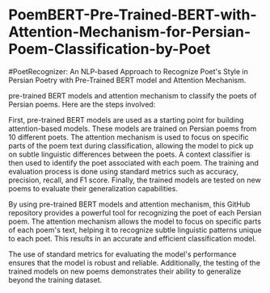 # PoemBERT-Pre-Trained-BERT-with-Attention-Mechanism-for-Persian-Poem-Classification-by-Poet
#PoetRecognizer: An NLP-based Approach to Recognize Poet's Style in Persian Poetry with Pre-Trained BERT model and Attention Mechanism.


pre-trained BERT models and attention mechanism to classify the poets of Persian poems. Here are the steps involved:

First, pre-trained BERT models are used as a starting point for building attention-based models. These models are trained on Persian poems from 10 different poets.
The attention mechanism is used to focus on specific parts of the poem text during classification, allowing the model to pick up on subtle linguistic differences between the poets.
A context classifier is then used to identify the poet associated with each poem.
The training and evaluation process is done using standard metrics such as accuracy, precision, recall, and F1 score.
Finally, the trained models are tested on new poems to evaluate their generalization capabilities.

By using pre-trained BERT models and attention mechanism, this GitHub repository provides a powerful tool for recognizing the poet of each Persian poem. The attention mechanism allows the model to focus on specific parts of each poem's text, helping it to recognize subtle linguistic patterns unique to each poet. This results in an accurate and efficient classification model.

The use of standard metrics for evaluating the model's performance ensures that the model is robust and reliable. Additionally, the testing of the trained models on new poems demonstrates their ability to generalize beyond the training dataset.
